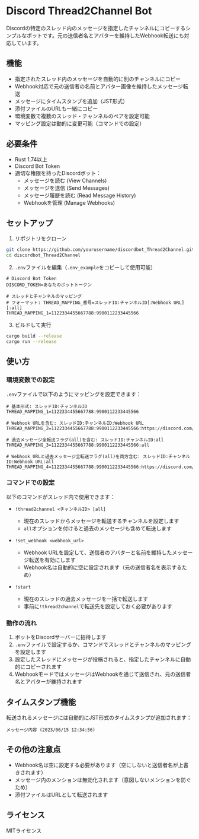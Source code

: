 # Discord Thread2Channel Bot

Discordの特定のスレッド内のメッセージを指定したチャンネルにコピーするシンプルなボットです。元の送信者名とアバターを維持したWebhook転送にも対応しています。

## 機能

- 指定されたスレッド内のメッセージを自動的に別のチャンネルにコピー
- Webhook対応で元の送信者の名前とアバター画像を維持したメッセージ転送
- メッセージにタイムスタンプを追加（JST形式）
- 添付ファイルのURLも一緒にコピー
- 環境変数で複数のスレッド・チャンネルのペアを設定可能
- マッピング設定は動的に変更可能（コマンドでの設定）

## 必要条件

- Rust 1.74以上
- Discord Bot Token
- 適切な権限を持ったDiscordボット：
  - メッセージを読む (View Channels)
  - メッセージを送信 (Send Messages)
  - メッセージ履歴を読む (Read Message History)
  - Webhookを管理 (Manage Webhooks)

## セットアップ

1. リポジトリをクローン
```bash
git clone https://github.com/yourusername/discordbot_Thread2Channel.git
cd discordbot_Thread2Channel
```

2. `.env`ファイルを編集（`.env_example`をコピーして使用可能）
```
# Discord Bot Token
DISCORD_TOKEN=あなたのボットトークン

# スレッドとチャンネルのマッピング
# フォーマット: THREAD_MAPPING_番号=スレッドID:チャンネルID[:Webhook URL][:all]
THREAD_MAPPING_1=1122334455667788:9900112233445566
```

3. ビルドして実行
```bash
cargo build --release
cargo run --release
```

## 使い方

### 環境変数での設定

`.env`ファイルで以下のようにマッピングを設定できます：

```
# 基本形式: スレッドID:チャンネルID
THREAD_MAPPING_1=1122334455667788:9900112233445566

# Webhook URLを含む: スレッドID:チャンネルID:Webhook URL
THREAD_MAPPING_2=1122334455667788:9900112233445566:https://discord.com/api/webhooks/WEBHOOK_ID/WEBHOOK_TOKEN

# 過去メッセージ全転送フラグ(all)を含む: スレッドID:チャンネルID:all
THREAD_MAPPING_3=1122334455667788:9900112233445566:all

# Webhook URLと過去メッセージ全転送フラグ(all)を両方含む: スレッドID:チャンネルID:Webhook URL:all
THREAD_MAPPING_4=1122334455667788:9900112233445566:https://discord.com/api/webhooks/WEBHOOK_ID/WEBHOOK_TOKEN:all
```

### コマンドでの設定

以下のコマンドがスレッド内で使用できます：

- `!thread2channel <チャンネルID> [all]`
  - 現在のスレッドからメッセージを転送するチャンネルを設定します
  - `all`オプションを付けると過去のメッセージも含めて転送します

- `!set_webhook <webhook_url>`
  - Webhook URLを設定して、送信者のアバターと名前を維持したメッセージ転送を有効にします
  - Webhook名は自動的に空に設定されます（元の送信者名を表示するため）

- `!start`
  - 現在のスレッドの過去メッセージを一括で転送します
  - 事前に`!thread2channel`で転送先を設定しておく必要があります

### 動作の流れ

1. ボットをDiscordサーバーに招待します
2. `.env`ファイルで設定するか、コマンドでスレッドとチャンネルのマッピングを設定します
3. 設定したスレッドにメッセージが投稿されると、指定したチャンネルに自動的にコピーされます
4. WebhookモードではメッセージはWebhookを通じて送信され、元の送信者名とアバターが維持されます

## タイムスタンプ機能

転送されるメッセージには自動的にJST形式のタイムスタンプが追加されます：
```
メッセージ内容 (2023/06/15 12:34:56)
```

## その他の注意点

- Webhook名は空に設定する必要があります（空にしないと送信者名が上書きされます）
- メッセージ内のメンションは無効化されます（意図しないメンションを防ぐため）
- 添付ファイルはURLとして転送されます

## ライセンス

MITライセンス